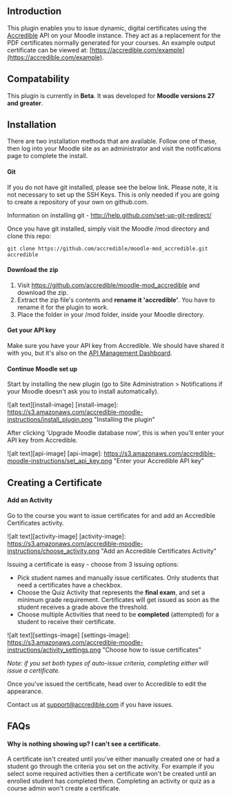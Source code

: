## Introduction
This plugin enables you to issue dynamic, digital certificates using the [Accredible](https://accredible.com) API on your Moodle instance. They act as a replacement for the PDF certificates normally generated for your courses. An example output certificate can be viewed at: [https://accredible.com/example](https://accredible.com/example).

## Compatability

This plugin is currently in **Beta**. It was developed for **Moodle versions 27 and greater**.

## Installation

There are two installation methods that are available. Follow one of these, then log into your Moodle site as an administrator and visit the notifications page to complete the install.

#### Git

If you do not have git installed, please see the below link. Please note, it is not necessary to set up the SSH Keys. This is only needed if you are going to create a repository of your own on github.com.

Information on installing git - http://help.github.com/set-up-git-redirect/

Once you have git installed, simply visit the Moodle /mod directory and clone this repo:

    git clone https://github.com/accredible/moodle-mod_accredible.git accredible

#### Download the zip

1. Visit https://github.com/accredible/moodle-mod_accredible and download the zip. 
2. Extract the zip file's contents and **rename it 'accredible'**. You have to rename it for the plugin to work.
3. Place the folder in your /mod folder, inside your Moodle directory.

#### Get your API key

Make sure you have your API key from Accredible. We should have shared it with you, but it's also on the [API Management Dashboard](https://accredible.com/issuer/dashboard).

#### Continue Moodle set up

Start by installing the new plugin (go to Site Administration > Notifications if your Moodle doesn't ask you to install automatically).

![alt text][install-image]
[install-image]: https://s3.amazonaws.com/accredible-moodle-instructions/install_plugin.png "Installing the plugin"

After clicking 'Upgrade Moodle database now', this is when you'll enter your API key from Accredible.

![alt text][api-image]
[api-image]: https://s3.amazonaws.com/accredible-moodle-instructions/set_api_key.png "Enter your Accredible API key"

## Creating a Certificate

#### Add an Activity

Go to the course you want to issue certificates for and add an Accredible Certificates activity. 

![alt text][activity-image]
[activity-image]: https://s3.amazonaws.com/accredible-moodle-instructions/choose_activity.png "Add an Accredible Certificates Activity"

Issuing a certificate is easy - choose from 3 issuing options:

- Pick student names and manually issue certificates. Only students that need a certificates have a checkbox.
- Choose the Quiz Activity that represents the **final exam**, and set a minimum grade requirement. Certificates will get issued as soon as the student receives a grade above the threshold.
- Choose multiple Activities that need to be **completed** (attempted) for a student to receive their certificate.

![alt text][settings-image]
[settings-image]: https://s3.amazonaws.com/accredible-moodle-instructions/activity_settings.png "Choose how to issue certificates"

*Note: if you set both types of auto-issue criteria, completing either will issue a certificate.*

Once you've issued the certificate, head over to Accredible to edit the appearance.

Contact us at support@accredible.com if you have issues.

## FAQs

#### Why is nothing showing up? I can't see a certificate.

A certificate isn't created until you've either manually created one or had a student go through the criteria you set on the activity. For example if you select some required activities then a certificate won't be created until an enrolled student has completed them. Completing an activity or quiz as a course admin won't create a certificate.
